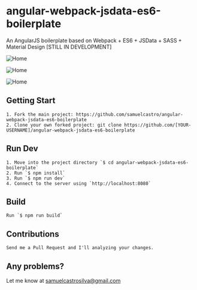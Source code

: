 # angular-webpack-jsdata-es6-boilerplate
An AngularJS boilerplate based on Webpack + ES6 + JSData + SASS + Material Design [STILL IN DEVELOPMENT]

![Home](http://samuelcastro.me/user-list.png "User List")

![Home](http://samuelcastro.me/adding-users.png "Adding Users")

![Home](http://samuelcastro.me/edit-user.png "Edit User")

## Getting Start

    1. Fork the main project: https://github.com/samuelcastro/angular-webpack-jsdata-es6-boilerplate
    2. Clone your own forked project: git clone https://github.com/[YOUR-USERNAME]/angular-webpack-jsdata-es6-boilerplate

## Run Dev

    1. Move into the project directory `$ cd angular-webpack-jsdata-es6-boilerplate`
    2. Run `$ npm install`
    3. Run `$ npm run dev`
    4. Connect to the server using `http://localhost:8080`

## Build

    Run `$ npm run build`

## Contributions

    Send me a Pull Request and I'll analyzing your changes.

## Any problems?
Let me know at samuelcastrosilva@gmail.com








